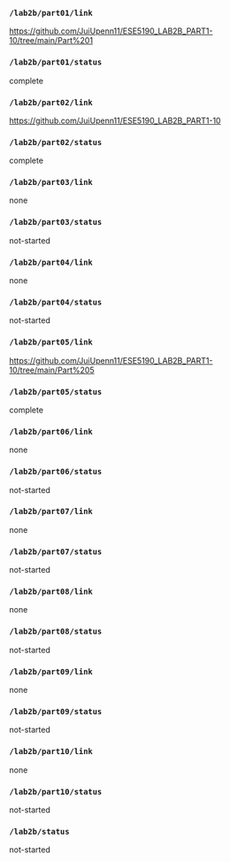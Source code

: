 ### `/lab2b/part01/link`
https://github.com/JuiUpenn11/ESE5190_LAB2B_PART1-10/tree/main/Part%201
### `/lab2b/part01/status`
complete
### `/lab2b/part02/link`
https://github.com/JuiUpenn11/ESE5190_LAB2B_PART1-10
### `/lab2b/part02/status`
complete
### `/lab2b/part03/link`
none
### `/lab2b/part03/status`
not-started
### `/lab2b/part04/link`
none
### `/lab2b/part04/status`
not-started
### `/lab2b/part05/link`
https://github.com/JuiUpenn11/ESE5190_LAB2B_PART1-10/tree/main/Part%205
### `/lab2b/part05/status`
complete
### `/lab2b/part06/link`
none
### `/lab2b/part06/status`
not-started
### `/lab2b/part07/link`
none
### `/lab2b/part07/status`
not-started
### `/lab2b/part08/link`
none
### `/lab2b/part08/status`
not-started
### `/lab2b/part09/link`
none
### `/lab2b/part09/status`
not-started
### `/lab2b/part10/link`
none
### `/lab2b/part10/status`
not-started
### `/lab2b/status`
not-started
